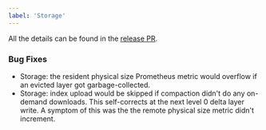 ```yaml
---
label: 'Storage'
---
```


All the details can be found in the [release PR](https://github.com/neondatabase/neon/pull/3743).

### Bug Fixes

- Storage: the resident physical size Prometheus metric would overflow if an evicted layer got garbage-collected.
- Storage: index upload would be skipped if compaction didn't do any on-demand downloads.
  This self-corrects at the next level 0 delta layer write.
  A symptom of this was the the remote physical size metric didn't increment.



